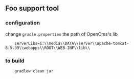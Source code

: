 ## Foo support tool

### configuration
change `gradle.properties` the path of OpenCms's lib
```properties
    serverLibs=C:\\media\\DATA\\server\\apache-tomcat-8.5.39\\webapps\\ROOT\\WEB-INF\\lib\\
```

### to build
```jshelllanguage
    gradlew clean jar
```